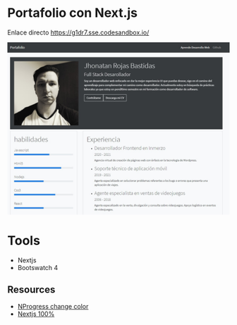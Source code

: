 # Portafolio con Next.js

Enlace directo https://g1dr7.sse.codesandbox.io/

![](./screenshot.jpg)

# Tools

- Nextjs
- Bootswatch 4

## Resources

- [NProgress change color](https://github.com/rstacruz/nprogress/issues/187)
- [Nextjs 100%](https://gist.github.com/dmurawsky/d45f068097d181c733a53687edce1919)
